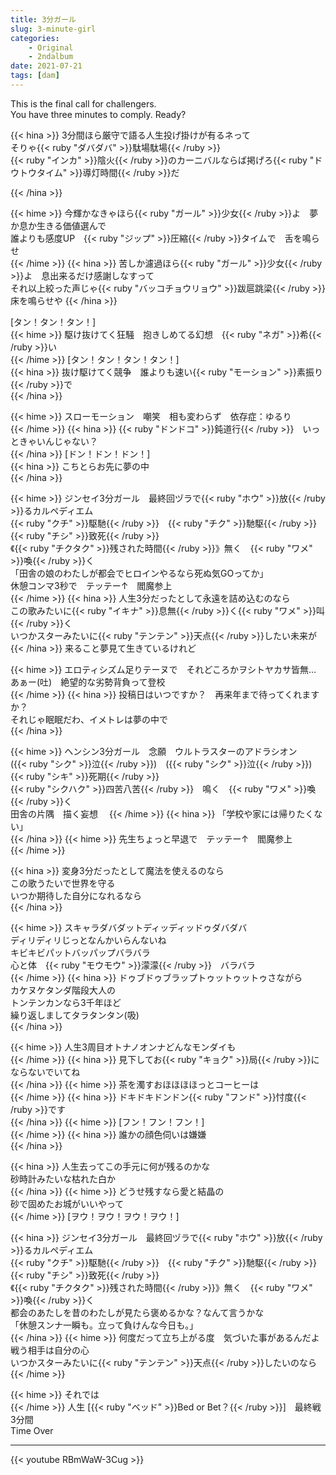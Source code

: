 ```yaml
---
title: 3分ガール
slug: 3-minute-girl
categories:
    - Original
    - 2ndalbum
date: 2021-07-21
tags: [dam]
---
```


This is the final call for challengers.  
You have three minutes to comply. Ready?  

{{< hina >}}
3分間ほら厳守で語る人生投げ掛けが有るネって  
そりゃ{{< ruby "ダバダバ" >}}駄場駄場{{< /ruby >}}  
{{< ruby "インカ" >}}陰火{{< /ruby >}}のカーニバルならば掲げろ{{< ruby "ドウトウタイム" >}}導灯時間{{< /ruby >}}だ  

{{< /hina >}}

{{< hime >}}
今輝かなきゃほら{{< ruby "ガール" >}}少女{{< /ruby >}}よ　夢か息か生きる価値選んで  
誰よりも感度UP　{{< ruby "ジップ" >}}圧縮{{< /ruby >}}タイムで　舌を鳴らせ  
{{< /hime >}}
{{< hina >}}
苦しか濾過ほら{{< ruby "ガール" >}}少女{{< /ruby >}}よ　息出来るだけ感謝しなすって  
それ以上絞った声じゃ{{< ruby "バッコチョウリョウ" >}}跋扈跳梁{{< /ruby >}}  
床を鳴らせや
{{< /hina >}}

[タン！タン！タン！]  
{{< hime >}}
駆け抜けてく狂騒　抱きしめてる幻想　{{< ruby "ネガ" >}}希{{< /ruby >}}い  
{{< /hime >}}
[タン！タン！タン！タン！]  
{{< hina >}}
抜け駆けてく競争　誰よりも速い{{< ruby "モーション" >}}素振り{{< /ruby >}}で  
{{< /hina >}}

{{< hime >}}
スローモーション　嘲笑　相も変わらず　依存症：ゆるり  
{{< /hime >}}
{{< hina >}}
{{< ruby "ドンドコ" >}}鈍道行{{< /ruby >}}　いっときゃいんじゃない？  
{{< /hina >}}
[ドン！ドン！ドン！]  
{{< hina >}}
こちとらお先に夢の中  
{{< /hina >}}

{{< hime >}}
ジンセイ3分ガール　最終回ヅラで{{< ruby "ホウ" >}}放{{< /ruby >}}るカルペディエム  
{{< ruby "クチ" >}}駆馳{{< /ruby >}}　{{< ruby "チク" >}}馳駆{{< /ruby >}}　{{< ruby "チシ" >}}致死{{< /ruby >}}  
《{{< ruby "チクタク" >}}残された時間{{< /ruby >}}》無く　{{< ruby "ワメ" >}}喚{{< /ruby >}}く  
「田舎の娘のわたしが都会でヒロインやるなら死ぬ気GOってか」  
休憩コンマ3秒で　テッテー↑　閻魔参上  
{{< /hime >}}
{{< hina >}}
人生3分だったとして永遠を詰め込むのなら  
この歌みたいに{{< ruby "イキナ" >}}息無{{< /ruby >}}く{{< ruby "ワメ" >}}叫{{< /ruby >}}く  
いつかスターみたいに{{< ruby "テンテン" >}}天点{{< /ruby >}}したい未来が  
{{< /hina >}}
来ること夢見て生きているけれど  

{{< hime >}}
エロティシズム足りテーヌで　それどころかヲシトヤカサ皆無…  
あぁー(吐)　絶望的な劣勢背負って登校  
{{< /hime >}}
{{< hina >}}
投稿日はいつですか？　再来年まで待ってくれますか？  
それじゃ眠眠だわ、イメトレは夢の中で  
{{< /hina >}}

{{< hime >}}
ヘンシン3分ガール　念願　ウルトラスターのアドラシオン  
({{< ruby "シク" >}}泣{{< /ruby >}})　({{< ruby "シク" >}}泣{{< /ruby >}})　{{< ruby "シキ" >}}死期{{< /ruby >}}  
{{< ruby "シクハク" >}}四苦八苦{{< /ruby >}}　鳴く　{{< ruby "ワメ" >}}喚{{< /ruby >}}く  
田舎の片隅　描く妄想　
{{< /hime >}}
{{< hina >}}
「学校や家には帰りたくない」  
{{< /hina >}}
{{< hime >}}
先生ちょっと早退で　テッテー↑　閻魔参上  
{{< /hime >}}

{{< hina >}}
変身3分だったとして魔法を使えるのなら  
この歌うたいで世界を守る  
いつか期待した自分になれるなら  
{{< /hina >}}

{{< hime >}}
スキャラダバダットディッディッドゥダバダバ  
ディリディリじっとなんかいらんないね  
キビキビパットバッパップバラバラ  
心と体　{{< ruby "モウモウ" >}}濛濛{{< /ruby >}}　バラバラ  
{{< /hime >}}
{{< hina >}}
ドゥブドゥブラップトゥットゥットゥさながら  
カケヌケタンダ階段大人の  
トンテンカンなら3千年ほど  
繰り返しましてタラタンタン(吸)  
{{< /hina >}}

{{< hime >}}
人生3周目オトナノオンナどんなモンダイも  
{{< /hime >}}
{{< hina >}}
見下してお{{< ruby "キョク" >}}局{{< /ruby >}}にならないでいてね  
{{< /hina >}}
{{< hime >}}
茶を濁すおほほほほっとコーヒーは  
{{< /hime >}}
{{< hina >}}
ドキドキドンドン{{< ruby "フンド" >}}忖度{{< /ruby >}}です  
{{< /hina >}}
{{< hime >}}
[フン！フン！フン！]  
{{< /hime >}}
{{< hina >}}
誰かの顔色伺いは嫌嫌  
{{< /hina >}}

{{< hina >}}
人生去ってこの手元に何が残るのかな  
砂時計みたいな枯れた白か  
{{< /hina >}}
{{< hime >}}
どうせ残すなら愛と結晶の  
砂で固めたお城がいいやって  
{{< /hime >}}
[ヲウ！ヲウ！ヲウ！ヲウ！]  

{{< hina >}}
ジンセイ3分ガール　最終回ヅラで{{< ruby "ホウ" >}}放{{< /ruby >}}るカルペディエム  
{{< ruby "クチ" >}}駆馳{{< /ruby >}}　{{< ruby "チク" >}}馳駆{{< /ruby >}}　{{< ruby "チシ" >}}致死{{< /ruby >}}  
《{{< ruby "チクタク" >}}残された時間{{< /ruby >}}》無く　{{< ruby "ワメ" >}}喚{{< /ruby >}}く  
都会のあたしを昔のわたしが見たら褒めるかな？なんて言うかな  
「休憩スンナ一瞬も。立って負けんな今日も。」  
{{< /hina >}}
{{< hime >}}
何度だって立ち上がる度　気づいた事があるんだよ  
戦う相手は自分の心  
いつかスターみたいに{{< ruby "テンテン" >}}天点{{< /ruby >}}したいのなら  
{{< /hime >}}

{{< hime >}}
それでは  
{{< /hime >}}
人生 [{{< ruby "ベッド" >}}Bed or Bet？{{< /ruby >}}]　最終戦　3分間  
Time Over

---

{{< youtube RBmWaW-3Cug >}}